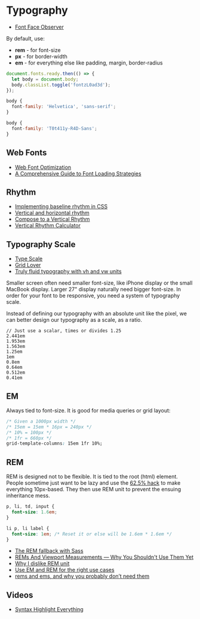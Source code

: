 # Typography

* [Font Face Observer](https://fontfaceobserver.com/)

By default, use:

* **rem** - for font-size
* **px** - for border-width
* **em** - for everything else like padding, margin, border-radius


```js
document.fonts.ready.then(() => {
  let body = document.body;
  body.classList.toggle('fontzL0ad3d');
});

body {
  font-family: 'Helvetica', 'sans-serif';
}

body {
  font-family: 'T0t411y-R4D-Sans';
}
```

## Web Fonts

* [Web Font Optimization](https://developers.google.com/web/fundamentals/performance/optimizing-content-efficiency/webfont-optimization)
* [A Comprehensive Guide to Font Loading Strategies](https://www.zachleat.com/web/comprehensive-webfonts/)

## Rhythm

* [Implementing baseline rhythm in CSS](https://pilot.co/blog/implementing-baseline-rhythm-in-css/)
* [Vertical and horizontal rhythm](http://us5.campaign-archive2.com/?u=7e093c5cf4&id=564702bd96)
* [Compose to a Vertical Rhythm](https://24ways.org/2006/compose-to-a-vertical-rhythm/)
* [Vertical Rhythm Calculator](https://drewish.com/tools/vertical-rhythm/)

## Typography Scale

* [Type Scale](http://type-scale.com/)
* [Grid Lover](http://www.gridlover.net/try)
* [Truly fluid typography with vh and vw units](https://www.smashingmagazine.com/2016/05/fluid-typography/)

Smaller screen often need smaller font-size, like iPhone display or the small MacBook display. Larger 27" display naturally need bigger font-size. In order for your font to be responsive, you need a system of typography scale.

Instead of defining our typography with an absolute unit like the pixel, we can better design our typography as a scale, as a ratio.

```
// Just use a scalar, times or divides 1.25
2.441em
1.953em
1.563em
1.25em
1em
0.8em
0.64em
0.512em
0.41em
```

## EM

Always tied to font-size. It is good for media queries or grid layout:

```css
/* Given a 1000px width */
/* 15em = 15em * 16px = 240px */
/* 10% = 100px */
/* 1fr = 660px */
grid-template-columns: 15em 1fr 10%;
```

## REM

REM is designed not to be flexible. It is tied to the root (html) element. People sometime just want to be lazy and use the [62.5% hack](https://vasilis.nl/nerd/weird-62-5-antipattern/) to make everything 10px-based. They then use REM unit to prevent the ensuing inheritance mess.

```css
p, li, td, input {
  font-size: 1.6em;
}

li p, li label {
  font-size: 1em; /* Reset it or else will be 1.6em * 1.6em */
}
```

* [The REM fallback with Sass](https://drublic.de/archive/rem-fallback-sass-less/)
* [REMs And Viewport Measurements — Why You Shouldn't Use Them Yet](http://vanseodesign.com/css/rems-and-viewport-measurements/)
* [Why I dislike REM unit](https://vasilis.nl/nerd/dislike-rem-unit/)
* [Use EM and REM for the right use cases](https://vasilis.nl/nerd/use-em-rem-right-use-cases/)
* [rems and ems, and why you probably don’t need them](https://hackernoon.com/rems-and-ems-and-why-you-probably-dont-need-them-664b9ce1e09f)

## Videos

* [Syntax Highlight Everything](https://www.youtube.com/watch?v=s_ooNo2EmMI)